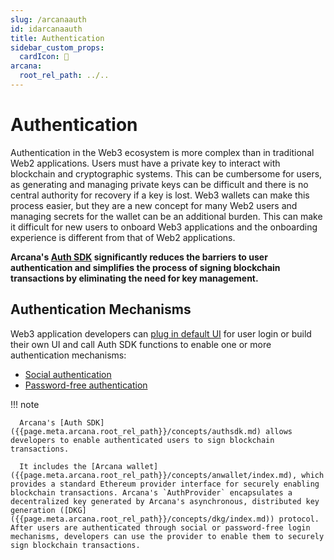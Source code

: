 ```yaml
---
slug: /arcanaauth
id: idarcanaauth
title: Authentication
sidebar_custom_props:
  cardIcon: 💠
arcana:
  root_rel_path: ../..
---
```


# Authentication

Authentication in the Web3 ecosystem is more complex than in traditional Web2 applications. Users must have a private key to interact with blockchain and cryptographic systems. This can be cumbersome for users, as generating and managing private keys can be difficult and there is no central authority for recovery if a key is lost. Web3 wallets can make this process easier, but they are a new concept for many Web2 users and managing secrets for the wallet can be an additional burden. This can make it difficult for new users to onboard Web3 applications and the onboarding experience is different from that of Web2 applications.

**Arcana's [Auth SDK]({{page.meta.arcana.root_rel_path}}/concepts/authsdk.md) significantly reduces the barriers to user authentication and simplifies the process of signing blockchain transactions by eliminating the need for key management.** 

## Authentication Mechanisms

Web3 application developers can [plug in default UI]({{page.meta.arcana.root_rel_path}}/concepts/plugnplayauth.md) for user login or build their own UI and call Auth SDK functions to enable one or more authentication mechanisms:

* [Social authentication]({{page.meta.arcana.root_rel_path}}/concepts/authtype/socialauth.md)
* [Password-free authentication]({{page.meta.arcana.root_rel_path}}/concepts/authtype/pwdless.md)

!!! note

      Arcana's [Auth SDK]({{page.meta.arcana.root_rel_path}}/concepts/authsdk.md) allows developers to enable authenticated users to sign blockchain transactions. 
      
      It includes the [Arcana wallet]({{page.meta.arcana.root_rel_path}}/concepts/anwallet/index.md), which provides a standard Ethereum provider interface for securely enabling blockchain transactions. Arcana's `AuthProvider` encapsulates a decentralized key generated by Arcana's asynchronous, distributed key generation ([DKG]({{page.meta.arcana.root_rel_path}}/concepts/dkg/index.md)) protocol. After users are authenticated through social or password-free login mechanisms, developers can use the provider to enable them to securely sign blockchain transactions.
